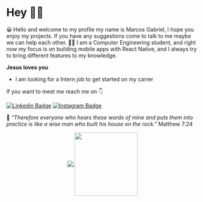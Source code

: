 # Hey 👋😄
 
😀 Hello and welcome to my profile my name is Marcos Gabriel, I hope you enjoy my projects. If you have any suggestions come to talk to me maybe we can help each other. 
🙋‍♂️ I am a Computer Engineering student, and right now my focus is on building mobile apps with React Native, and I always try to bring different features to my knowledge.

**Jesus loves you**

- I am looking for a Intern job to get started on my carrer 

If you want to meet me reach me on 👇

[![Linkedin Badge](https://img.shields.io/badge/-Marcos%20Gabriel-009FFD?style=flat-square&logo=Linkedin&logoColor=white&link=https://www.linkedin.com/in/marcos-gabriel-costa-pinto-4879b81ab/)](https://www.linkedin.com/in/marcos-gabriel-costa-pinto-4879b81ab/) [![Instagram Badge](https://img.shields.io/badge/-Dev%20Cromaa-009FFD?style=flat-square&logo=Instagram&logoColor=white&link=https://www.instagram.com/dev.cromaa/?hl=pt-br)](https://www.instagram.com/dev.cromaa/?hl=pt-br) 

🙏 *“Therefore everyone who hears these words of mine and puts them into practice is like a wise man who built his house on the rock."* Matthew 7:24

<p align="center">
  <a href="https://github.com/anuraghazra/github-readme-stats">
    <img
      align="center"
      src="https://github-readme-stats.vercel.app/api/top-langs/?username=cromaa&layout=compact"
    />
  </a>
  <a href="https://github.com/anuraghazra/github-readme-stats">
    <img
      align="center"
      height="165"
      src="https://github-readme-stats.vercel.app/api?username=cromaa&count_private=true&show_icons=true&custom_title=Github%20Status&hide=issues"
    />
  </a>
</p>
